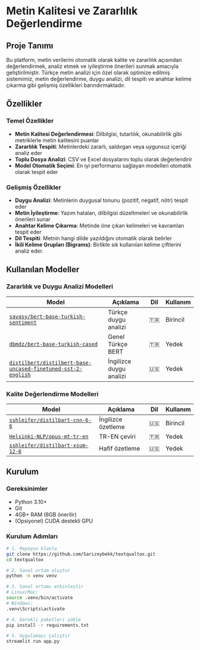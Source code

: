 # Metin Kalitesi ve Zararlılık Değerlendirme 

## Proje Tanımı

Bu platform, metin verilerini otomatik olarak kalite ve zararlılık açısından değerlendirmek, analiz etmek ve iyileştirme önerileri sunmak amacıyla geliştirilmiştir. Türkçe metin analizi için özel olarak optimize edilmiş sistemimiz, metin değerlendirme, duygu analizi, dil tespiti ve anahtar kelime çıkarma gibi gelişmiş özellikleri barındırmaktadır.

## Özellikler

### Temel Özellikler

- **Metin Kalitesi Değerlendirmesi**: Dilbilgisi, tutarlılık, okunabilirlik gibi metriklerle metin kalitesini puanlar
- **Zararlılık Tespiti**: Metinlerdeki zararlı, saldırgan veya uygunsuz içeriği analiz eder
- **Toplu Dosya Analizi**: CSV ve Excel dosyalarını toplu olarak değerlendirir
- **Model Otomatik Seçimi**: En iyi performansı sağlayan modelleri otomatik olarak tespit eder

### Gelişmiş Özellikler

- **Duygu Analizi**: Metinlerin duygusal tonunu (pozitif, negatif, nötr) tespit eder
- **Metin İyileştirme**: Yazım hataları, dilbilgisi düzeltmeleri ve okunabilirlik önerileri sunar
- **Anahtar Kelime Çıkarma**: Metinde öne çıkan kelimeleri ve kavramları tespit eder
- **Dil Tespiti**: Metnin hangi dilde yazıldığını otomatik olarak belirler
- **İkili Kelime Grupları (Bigrams)**: Birlikte sık kullanılan kelime çiftlerini analiz eder.

##  Kullanılan Modeller

###  Zararlılık ve Duygu Analizi Modelleri

| Model | Açıklama | Dil | Kullanım |
|-------|----------|-----|----------|
| [`savasy/bert-base-turkish-sentiment`](https://huggingface.co/savasy/bert-base-turkish-sentiment) | Türkçe duygu analizi | 🇹🇷 | Birincil |
| [`dbmdz/bert-base-turkish-cased`](https://huggingface.co/dbmdz/bert-base-turkish-cased) | Genel Türkçe BERT | 🇹🇷 | Yedek |
| [`distilbert/distilbert-base-uncased-finetuned-sst-2-english`](https://huggingface.co/distilbert/distilbert-base-uncased-finetuned-sst-2-english) | İngilizce duygu analizi | 🇺🇸 | Yedek |

###  Kalite Değerlendirme Modelleri

| Model | Açıklama | Dil | Kullanım |
|-------|----------|-----|----------|
| [`sshleifer/distilbart-cnn-6-6`](https://huggingface.co/sshleifer/distilbart-cnn-6-6) | İngilizce özetleme | 🇺🇸 | Birincil |
| [`Helsinki-NLP/opus-mt-tr-en`](https://huggingface.co/Helsinki-NLP/opus-mt-tr-en) | TR-EN çeviri | 🇹🇷 | Yedek |
| [`sshleifer/distilbart-xsum-12-6`](https://huggingface.co/sshleifer/distilbart-xsum-12-6) | Hafif özetleme | 🇺🇸 | Yedek |

## Kurulum

### Gereksinimler
- Python 3.10+
- Git
- 4GB+ RAM (8GB önerilir)
- (Opsiyonel) CUDA destekli GPU

### Kurulum Adımları

```bash
# 1. Repoyuu klonla
git clone https://github.com/Sarizeybekk/textqualtox.git
cd textqualtox

# 2. Sanal ortam oluştur
python -m venv venv

# 3. Sanal ortamı etkinleştir
# Linux/Mac:
source .venv/bin/activate
# Windows:
.venv\Scripts\activate

# 4. Gerekli paketleri yükle
pip install -r requirements.txt

# 5. Uygulamayı çalıştır
streamlit run app.py
